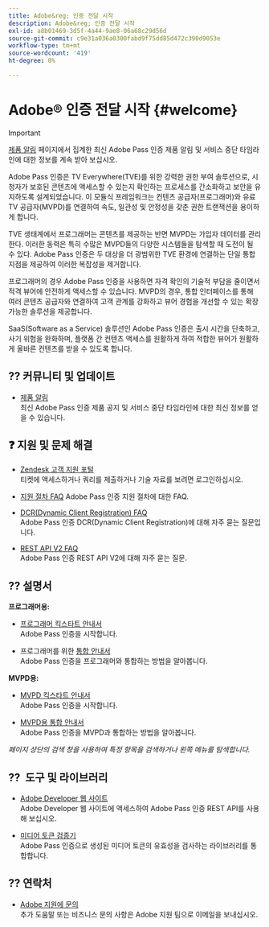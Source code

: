 ```yaml
---
title: Adobe&reg; 인증 전달 시작
description: Adobe&reg; 인증 전달 시작
exl-id: a8b01469-3d5f-4a44-9ae8-06a68c29d56d
source-git-commit: c9e31a036a0300fabd9f75dd85d472c390d9053e
workflow-type: tm+mt
source-wordcount: '419'
ht-degree: 0%

---
```


# Adobe® 인증 전달 시작 {#welcome}

>[!IMPORTANT]
>
> [제품 알림](/help/authentication/product-announcements.md) 페이지에서 집계한 최신 Adobe Pass 인증 제품 알림 및 서비스 중단 타임라인에 대한 정보를 계속 받아 보십시오.

Adobe Pass 인증은 TV Everywhere(TVE)를 위한 강력한 권한 부여 솔루션으로, 시청자가 보호된 콘텐츠에 액세스할 수 있는지 확인하는 프로세스를 간소화하고 보안을 유지하도록 설계되었습니다. 이 모듈식 프레임워크는 컨텐츠 공급자(프로그래머)와 유료 TV 공급자(MVPD)를 연결하여 속도, 일관성 및 안정성을 갖춘 권한 트랜잭션을 용이하게 합니다.

TVE 생태계에서 프로그래머는 콘텐츠를 제공하는 반면 MVPD는 가입자 데이터를 관리한다. 이러한 동력은 특히 수많은 MVPD들의 다양한 시스템들을 탐색할 때 도전이 될 수 있다. Adobe Pass 인증은 두 대상을 더 광범위한 TVE 환경에 연결하는 단일 통합 지점을 제공하여 이러한 복잡성을 제거합니다.

프로그래머의 경우 Adobe Pass 인증을 사용하면 자격 확인의 기술적 부담을 줄이면서 적격 뷰어에 안전하게 액세스할 수 있습니다. MVPD의 경우, 통합 인터페이스를 통해 여러 콘텐츠 공급자와 연결하여 고객 관계를 강화하고 뷰어 경험을 개선할 수 있는 확장 가능한 솔루션을 제공합니다.

SaaS(Software as a Service) 솔루션인 Adobe Pass 인증은 출시 시간을 단축하고, 사기 위험을 완화하며, 플랫폼 간 컨텐츠 액세스를 원활하게 하여 적합한 뷰어가 원활하게 올바른 컨텐츠를 받을 수 있도록 합니다.

## ?? 커뮤니티 및 업데이트

* [제품 알림](/help/authentication/product-announcements.md)\
  최신 Adobe Pass 인증 제품 공지 및 서비스 중단 타임라인에 대한 최신 정보를 얻을 수 있습니다.

## ❓ 지원 및 문제 해결

* [Zendesk 고객 지원 포털](https://tve.zendesk.com/home)\
  티켓에 액세스하거나 쿼리를 제출하거나 기술 자료를 보려면 로그인하십시오.

* [지원 절차 FAQ](/help/authentication/kickstart/support-procedures-faqs.md)
Adobe Pass 인증 지원 절차에 대한 FAQ.

* [DCR(Dynamic Client Registration) FAQ](/help/authentication/integration-guide-programmers/rest-apis/rest-api-dcr/dynamic-client-registration-faqs.md)\
  Adobe Pass 인증 DCR(Dynamic Client Registration)에 대해 자주 묻는 질문입니다.

* [REST API V2 FAQ](/help/authentication/integration-guide-programmers/rest-apis/rest-api-v2/rest-api-v2-faqs.md)\
  Adobe Pass 인증 REST API V2에 대해 자주 묻는 질문.

## ?? 설명서

**프로그래머용:**

* [프로그래머 킥스타트 안내서](/help/authentication/kickstart/programmer-kickstart-guide.md)\
  Adobe Pass 인증을 시작합니다.

* 프로그래머를 위한 [통합 안내서](/help/authentication/integration-guide-programmers/programmer-integration-guide-overview.md)\
  Adobe Pass 인증을 프로그래머와 통합하는 방법을 알아봅니다.

**MVPD용:**

* [MVPD 킥스타트 안내서](/help/authentication/kickstart/mvpd-kickstart-guide.md)\
  Adobe Pass 인증을 시작합니다.

* [MVPD용 통합 안내서](/help/authentication/integration-guide-mvpds/mvpd-integration-guide-overview.md)\
  Adobe Pass 인증을 MVPD과 통합하는 방법을 알아봅니다.

*페이지 상단의 검색 창을 사용하여 특정 항목을 검색하거나 왼쪽 메뉴를 탐색합니다.*

## ?? ️ 도구 및 라이브러리

* [Adobe Developer 웹 사이트](https://developer.adobe.com/adobe-pass/)\
  Adobe Developer 웹 사이트에 액세스하여 Adobe Pass 인증 REST API를 사용해 보십시오.

* [미디어 토큰 검증기](https://tve.zendesk.com/hc/en-us/articles/204963159-Media-Token-Verifier-library)\
  Adobe Pass 인증으로 생성된 미디어 토큰의 유효성을 검사하는 라이브러리를 통합합니다.

## ?? 연락처

* [Adobe 지원에 문의](mailto:tve-support@adobe.com)\
  추가 도움말 또는 비즈니스 문의 사항은 Adobe 지원 팀으로 이메일을 보내십시오.
